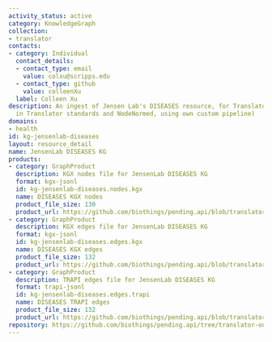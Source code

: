 ```yaml
---
activity_status: active
category: KnowledgeGraph
collection:
- translator
contacts:
- category: Individual
  contact_details:
  - contact_type: email
    value: colxu@scripps.edu
  - contact_type: github
    value: colleenXu
  label: Colleen Xu
description: An ingest of Jensen Lab's DISEASES resource, for Translator use (output
  in Translator standards and NodeNormed, using own custom pipeline)
domains:
- health
id: kg-jensenlab-diseases
layout: resource_detail
name: JensenLab DISEASES KG
products:
- category: GraphProduct
  description: KGX nodes file for JensenLab DISEASES KG
  format: kgx-jsonl
  id: kg-jensenlab-diseases.nodes.kgx
  name: DISEASES KGX nodes
  product_file_size: 130
  product_url: https://github.com/biothings/pending.api/blob/translator-output/plugins/DISEASES/DISEASES_kgx_nodes.jsonl
- category: GraphProduct
  description: KGX edges file for JensenLab DISEASES KG
  format: kgx-jsonl
  id: kg-jensenlab-diseases.edges.kgx
  name: DISEASES KGX edges
  product_file_size: 132
  product_url: https://github.com/biothings/pending.api/blob/translator-output/plugins/DISEASES/DISEASES_kgx_edges.jsonl
- category: GraphProduct
  description: TRAPI edges file for JensenLab DISEASES KG
  format: trapi-jsonl
  id: kg-jensenlab-diseases.edges.trapi
  name: DISEASES TRAPI edges
  product_file_size: 132
  product_url: https://github.com/biothings/pending.api/blob/translator-output/plugins/DISEASES/DISEASES_trapi_edges.jsonl
repository: https://github.com/biothings/pending.api/tree/translator-output/plugins/DISEASES
---
```

